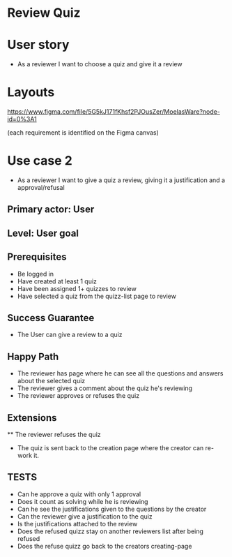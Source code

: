 # **Review Quiz**
# **User story**
* As a reviewer I want to choose a quiz and give it a review	

# **Layouts**
https://www.figma.com/file/5G5kJ171fKhsf2PJOusZer/MoelasWare?node-id=0%3A1

(each requirement is identified on the Figma canvas)

# **Use case 2** 
*   As a reviewer I want to give a quiz a review, giving it a justification and a approval/refusal

## **Primary actor: User**
## **Level: User goal**

## **Prerequisites**
* Be logged in
* Have created at least 1 quiz
* Have been assigned 1+ quizzes to review
* Have selected a quiz from the quizz-list page to review

## **Success Guarantee**
* The User can give a review to a quiz

## **Happy Path**
* The reviewer has page where he can see all the questions and answers about the selected quiz
* The reviewer gives a comment about the quiz he's reviewing
* The reviewer approves or refuses the quiz


## **Extensions**
** The reviewer refuses the quiz
* The quiz is sent back to the creation page where the creator can re-work it.
    

## **TESTS**
* Can he approve a quiz with only 1 approval
* Does it count as solving while he is reviewing
* Can he see the justifications given to the questions by the creator 
* Can the reviewer give a justification to the quiz
* Is the justifications attached to the review
* Does the refused quizz stay on another reviewers list after being refused
* Does the refuse quizz go back to the creators creating-page


